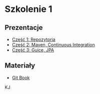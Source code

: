# Szkolenie 1

## Prezentacje

- [Część 1: Repozytoria](http://dl.yuppy.pl/szkolenie/p1.html)
- [Część 2: Maven, Continuous Integration](http://dl.yuppy.pl/szkolenie/p2.html)
- [Część 3: Guice, JPA](http://dl.yuppy.pl/szkolenie/p3.html)

## Materiały

- [Git Book](http://git-scm.com/book/pl/v1/Pierwsze-kroki-Wprowadzenie-do-kontroli-wersji)


KJ
